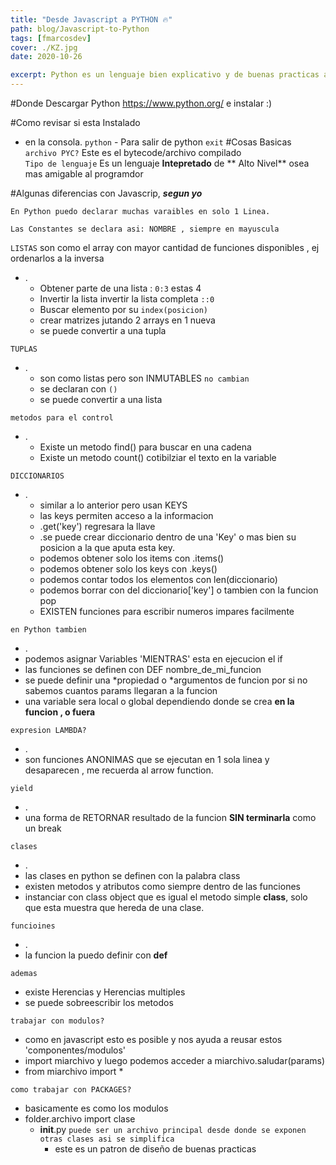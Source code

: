 ```yaml
---
title: "Desde Javascript a PYTHON 🔥"
path: blog/Javascript-to-Python
tags: [fmarcosdev]
cover: ./KZ.jpg
date: 2020-10-26

excerpt: Python es un lenguaje bien explicativo y de buenas practicas a la hora de programar ademas incluye su plus de ser muy bueno manejando informacion.
---
```


#Donde Descargar Python
https://www.python.org/ e instalar :)

#Como revisar si esta Instalado

- en la consola.
  `python` - Para salir de python
  `exit`
  #Cosas Basicas  
  `archivo PYC?` Este es el bytecode/archivo compilado  
  `Tipo de lenguaje` Es un lenguaje **Intepretado** de ** Alto Nivel** osea mas amigable al programdor

#Algunas diferencias con Javascrip, **_segun yo_**

`En Python puedo declarar muchas varaibles en solo 1 Linea.`

`Las Constantes se declara asi: NOMBRE , siempre en mayuscula`

`LISTAS` son como el array con mayor cantidad de funciones disponibles , ej ordenarlos a la inversa

- .
  - Obtener parte de una lista : `0:3` estas 4
  - Invertir la lista invertir la lista completa `::0 `
  - Buscar elemento por su `index(posicion)`
  - crear matrizes jutando 2 arrays en 1 nueva
  - se puede convertir a una tupla

`TUPLAS`

- .
  - son como listas pero son INMUTABLES `no cambian`
  - se declaran con `()`
  - se puede convertir a una lista

`metodos para el control`

- .
  - Existe un metodo find() para buscar en una cadena
  - Existe un metodo count() cotibilziar el texto en la variable

`DICCIONARIOS`

- .
  - similar a lo anterior pero usan KEYS
  - las keys permiten acceso a la informacion
  - .get('key') regresara la llave
  - .se puede crear diccionario dentro de una 'Key' o mas bien su posicion a la que aputa esta key.
  - podemos obtener solo los items con .items()
  - podemos obtener solo los keys con .keys()
  - podemos contar todos los elementos con len(diccionario)
  - podemos borrar con del diccionario['key'] o tambien con la funcion pop
  - EXISTEN funciones para escribir numeros impares facilmente

`en Python tambien`

- .
- podemos asignar Variables 'MIENTRAS' esta en ejecucion el if
- las funciones se definen con DEF nombre_de_mi_funcion
- se puede definir una *propiedad o *argumentos de funcion por si no sabemos cuantos params llegaran a la funcion
- una variable sera local o global dependiendo donde se crea **en la funcion , o fuera**

`expresion LAMBDA?`

- .
- son funciones ANONIMAS que se ejecutan en 1 sola linea y desaparecen , me recuerda al arrow function.

`yield`

- .
- una forma de RETORNAR resultado de la funcion **SIN terminarla** como un break

`clases`

- .
- las clases en python se definen con la palabra class
- existen metodos y atributos como siempre dentro de las funciones
- instanciar con class object que es igual el metodo simple **class**, solo que esta muestra que hereda de una clase.

`funcioines`

- .
- la funcion la puedo definir con **def**

`ademas`

- existe Herencias y Herencias multiples
- se puede sobreescribir los metodos

`trabajar con modulos?`

- como en javascript esto es posible y nos ayuda a reusar estos 'componentes/modulos'
- import miarchivo y luego podemos acceder a miarchivo.saludar(params)
- from miarchivo import \*

`como trabajar con PACKAGES?`

- basicamente es como los modulos
- folder.archivo import clase
  - **init**.py `puede ser un archivo principal desde donde se exponen otras clases asi se simplifica`
    - este es un patron de diseño de buenas practicas
